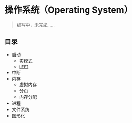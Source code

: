 # 操作系统（Operating System）

> 编写中，未完成……

## 目录

- 启动
  - 实模式
  - [`UEFI`](./uefi/README.md)
- 中断
- 内存
  - 虚拟内存
  - 分页
  - 内存分配
- 进程
- 文件系统
- 图形化
